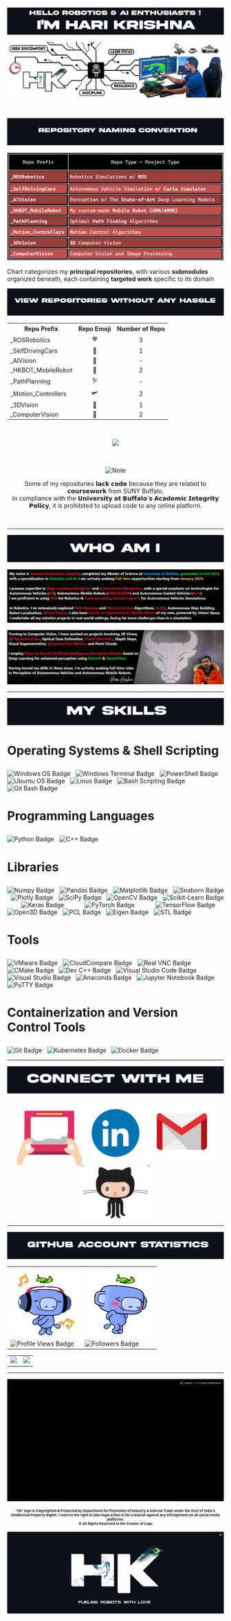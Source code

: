 

![Alt text for your image](git_title_1.png)

![Alt text for your image](git_cover_photo.png)

<br>

![Alt text for your image](git_title_4.png)

![Alt text for your image](git_repo_naming_table_v3.png)

<p>
Chart categorizes my <strong>principal repositories</strong>, with various <strong>submodules</strong> organized beneath, each containing <strong>targeted work</strong> specific to its domain 
</p>

![Alt text for your image](git_title_9.png)

<p align="center">
  <table align="center">
    <tr>
      <th>Repo Prefix</th>
      <th align="center">Repo Emoji </th>
      <th align="center">Number of Repo</th>
    </tr>
    <tr>
      <td align="left">_ROSRobotics</td>
      <td align="center">☢️</td>
      <td align="center">3</td>
    </tr>
    <tr>
      <td align="left">_SelfDrivingCars</td>
      <td align="center">🚗</td>
      <td align="center">1</td>
    </tr>
    <tr>
      <td align="left">_AIVision</td>
      <td align="center">🧠</td>
      <td align="center">-</td>
    </tr>
      <td align="left">_HKBOT_MobileRobot</td>
      <td align="center">🤖</td>
      <td align="center">2</td>
    <tr>
      <td align="left">_PathPlanning</td>
      <td align="center">🪱</td>
      <td align="center">-</td>
    </tr>
    <tr>
      <td align="left">_Motion_Controllers</td>
      <td align="center">🛩</td>
      <td align="center">2</td>
    </tr>
    <tr>
      <td align="left">_3DVision</td>
      <td align="center">🗾</td>
      <td align="center">1</td>
    </tr>
    <tr>
      <td align="left">_ComputerVision</td>
      <td align="center">👀</td>
      <td align="center">2</td>
    </tr>
    <tr>
  </table>
</p>

<!-- Hazzle Free Repo Table -->
<!-- Hazzle Free Repo Table -->
<!-- Hazzle Free Repo Table -->

<br>

<p align="center">
  <img src="https://img.shields.io/badge/Total%20Repositories-11-blue?style=flat-square&logo=github" style="width: 24%; height: auto;" />
</p>

<br>

<p align="center">
  <img src="https://img.shields.io/badge/⚠️ NOTE⚠️ -important" alt="Note" />
</p>

<p align="center">
  Some of my repositories 𝗹𝗮𝗰𝗸 𝗰𝗼𝗱𝗲 because they are related to 𝗰𝗼𝘂𝗿𝘀𝗲𝘄𝗼𝗿𝗸 from SUNY Buffalo. <br>
  In compliance with the 𝗨𝗻𝗶𝘃𝗲𝗿𝘀𝗶𝘁𝘆 𝗮𝘁 𝗕𝘂𝗳𝗳𝗮𝗹𝗼'𝘀 𝗔𝗰𝗮𝗱𝗲𝗺𝗶𝗰 𝗜𝗻𝘁𝗲𝗴𝗿𝗶𝘁𝘆 𝗣𝗼𝗹𝗶𝗰𝘆, it is prohibited to upload code to any online platform.
</p>

<br>

---

![Alt text for your image](git_title_5.png)

![Alt text for your image](main_1.png)

![Alt text for your image](main_2.png)

--- 

![Alt text for your image](git_title_6.png)

<h3 style="font-size: 28px;">
  <strong>Operating Systems & Shell Scripting</strong> <i class="fas fa-terminal" style="font-size: 24px;"></i>
</h3>

<p>
<img src="https://img.shields.io/badge/Windows-0078D6?style=for-the-badge&logo=windows&logoColor=white" alt="Windows OS Badge" style="height:32px;" />
&nbsp;
<img src="https://img.shields.io/badge/Windows%20Terminal-%23000000.svg?style=for-the-badge&logo=windows-terminal&logoColor=white" alt="Windows Terminal Badge" style="height:32px;" />
&nbsp;
<img src="https://img.shields.io/badge/PowerShell-%235391FE.svg?style=for-the-badge&logo=powershell&logoColor=white" alt="PowerShell Badge" style="height:32px;" />
&nbsp;
<img src="https://img.shields.io/badge/Ubuntu-E95420?style=for-the-badge&logo=ubuntu&logoColor=white" alt="Ubuntu OS Badge" style="height:32px;" />
&nbsp;
<img src="https://img.shields.io/badge/Linux-FCC624?style=for-the-badge&logo=linux&logoColor=black" alt="Linux Badge" style="height:32px;" />
&nbsp;
<img src="https://img.shields.io/badge/Bash_Scripting-%234EAA25.svg?style=for-the-badge&logo=gnu-bash&logoColor=white" alt="Bash Scripting Badge" style="height:32px;" />
&nbsp;
<img src="https://img.shields.io/badge/Git_Bash-4EAA25?style=for-the-badge&logo=gnubash&logoColor=white" alt="Git Bash Badge" style="height:32px;" />
</p>

<!-- ======= PROGRAMMING LANGUAGES ======== -->
<h3 style="font-size: 28px;">
  <strong>Programming Languages</strong> <i class="fas fa-code" style="font-size: 24px;"></i>
</h3>
<p>
<img src="https://img.shields.io/badge/python-3670A0?style=for-the-badge&logo=python&logoColor=ffdd54" alt="Python Badge" style="height:32px;" />
&nbsp;
<img src="https://img.shields.io/badge/C++-00599C?style=for-the-badge&logo=cplusplus&logoColor=white" alt="C++ Badge" style="height:32px;" />
</p>

<!-- ======= LIBRARY ======== -->
<h3 style="font-size: 28px;">
  <strong>Libraries</strong> <i class="fas fa-book" style="font-size: 24px;"></i>
</h3>
<p style="text-align: justify;">
<img src="https://img.shields.io/badge/Numpy-013243?style=for-the-badge&logo=numpy&logoColor=white" alt="Numpy Badge" />
&nbsp;
<img src="https://img.shields.io/badge/Pandas-150458?style=for-the-badge&logo=pandas&logoColor=white" alt="Pandas Badge" />
&nbsp;
<img src="https://img.shields.io/badge/Matplotlib-8B0000?style=for-the-badge&logo=python&logoColor=white" alt="Matplotlib Badge" />
&nbsp;
<img src="https://img.shields.io/badge/Seaborn-2E8B57?style=for-the-badge&logo=python&logoColor=white" alt="Seaborn Badge" />
&nbsp;
<img src="https://img.shields.io/badge/Plotly-3F4F75?style=for-the-badge&logo=plotly&logoColor=white" alt="Plotly Badge" />
&nbsp;
<img src="https://img.shields.io/badge/SciPy-FFD700?style=for-the-badge&logo=scipy&logoColor=white" alt="SciPy Badge" />
&nbsp;
<img src="https://img.shields.io/badge/OpenCV-5C3EE8?style=for-the-badge&logo=opencv&logoColor=white" alt="OpenCV Badge" />
&nbsp;
<img src="https://img.shields.io/badge/ScikitLearn-F7931E?style=for-the-badge&logo=scikit-learn&logoColor=white" alt="Scikit-Learn Badge" />
&nbsp;
<img src="https://img.shields.io/badge/Keras-D00000?style=for-the-badge&logo=keras&logoColor=white" alt="Keras Badge" />
&nbsp;
<img src="https://img.shields.io/badge/PyTorch-EE4C2C?style=for-the-badge&logo=pytorch&logoColor=white" alt="PyTorch Badge" />
&nbsp;
<img src="https://img.shields.io/badge/TensorFlow-FF6F00?style=for-the-badge&logo=tensorflow&logoColor=white" alt="TensorFlow Badge" />
&nbsp;
<img src="https://img.shields.io/badge/Open3D-1E90FF?style=for-the-badge&logo=python&logoColor=white" alt="Open3D Badge" />
&nbsp;
<img src="https://img.shields.io/badge/PCL-228B22?style=for-the-badge&logo=cplusplus&logoColor=white" alt="PCL Badge" />
&nbsp;
<img src="https://img.shields.io/badge/Eigen-FF1493?style=for-the-badge&logo=cplusplus&logoColor=white" alt="Eigen Badge" />
&nbsp;
<img src="https://img.shields.io/badge/STL-00599C?style=for-the-badge&logo=cplusplus&logoColor=white" alt="STL Badge" />
</p>

<!-- ======= TOOLS ======== -->
<h3 style="font-size: 28px;">
  <strong>Tools</strong> <i class="fas fa-tools" style="font-size: 24px;"></i>
</h3>
<p>
<img src="https://img.shields.io/badge/VMware-607078?style=for-the-badge&logo=vmware&logoColor=white" alt="VMware Badge" style="height:32px;" />
&nbsp;
<img src="https://img.shields.io/badge/CloudCompare-3D3D3D?style=for-the-badge&logo=cplusplus&logoColor=white" alt="CloudCompare Badge" style="height:32px;" /> <!-- C++ logo for CloudCompare -->
&nbsp;
<img src="https://img.shields.io/badge/RealVNC-000000?style=for-the-badge&logo=computer&logoColor=white" alt="Real VNC Badge" style="height:32px;" /> <!-- Generic computer icon for RealVNC -->
&nbsp;
<img src="https://img.shields.io/badge/CMake-064F8C?style=for-the-badge&logo=cmake&logoColor=white" alt="CMake Badge" style="height:32px;" />
&nbsp;
<img src="https://img.shields.io/badge/DevC++-5C2D91?style=for-the-badge&logo=cplusplus&logoColor=white" alt="Dev C++ Badge" style="height:32px;" />
&nbsp;
<img src="https://img.shields.io/badge/VisualStudioCode-007ACC?style=for-the-badge&logo=visualstudiocode&logoColor=white" alt="Visual Studio Code Badge" style="height:32px;" />
&nbsp;
<img src="https://img.shields.io/badge/VisualStudio-5C2D91?style=for-the-badge&logo=visualstudio&logoColor=white" alt="Visual Studio Badge" style="height:32px;" />
&nbsp;
<img src="https://img.shields.io/badge/Anaconda-44A833?style=for-the-badge&logo=anaconda&logoColor=white" alt="Anaconda Badge" style="height:32px;" />
&nbsp;
<img src="https://img.shields.io/badge/Jupyter-F37626?style=for-the-badge&logo=jupyter&logoColor=white" alt="Jupyter Notebook Badge" style="height:32px;" />
&nbsp;
<img src="https://img.shields.io/badge/PuTTY-019733?style=for-the-badge&logo=terminal&logoColor=white" alt="PuTTY Badge" style="height:32px;" /> <!-- Terminal icon for PuTTY -->
</p>

<!-- ======= CONTAINERIZATION & VERSION CONTROL TOOLS ======= -->
<h3 style="font-size: 28px;">
  <strong>Containerization and Version Control Tools</strong> <i class="fab fa-docker" style="font-size: 24px;"></i> <i class="fas fa-code-branch" style="font-size: 24px;"></i>
</h3>
<p>
<img src="https://img.shields.io/badge/Git-F05032?style=for-the-badge&logo=git&logoColor=white" alt="Git Badge" style="height:32px;" />
&nbsp;
<img src="https://img.shields.io/badge/Kubernetes-326CE5?style=for-the-badge&logo=kubernetes&logoColor=white" alt="Kubernetes Badge" style="height:32px;" />
&nbsp;
<img src="https://img.shields.io/badge/Docker-2496ED?style=for-the-badge&logo=docker&logoColor=white" alt="Docker Badge" style="height:32px;" />
</p>

--- 

<!-- Title 7 -->
<!-- Title 7 -->
<p align="center">
    <img src="git_title_7.png" alt="Title Image">
</p>

<p align="center">
    <a href="https://www.acsu.buffalo.edu/~talapala/"> <!-- Title 7 -->
        <img src="git_website_animation.gif" alt="Website" width="150"> 
    </a>
    <a href="https://www.linkedin.com/in/talapala/">
        <img src="git_linkedin_animation.gif" alt="LinkedIn" width="150">
    </a>
    <a href="mailto:tvharikrishna7744@gmail.com?subject=Hello%20from%20GitHub&body=Hi,%20I%20found%20your%20GitHub%20profile%20and%20wanted%20to%20reach%20out.">
        <img src="git_gmail_animation.gif" alt="Gmail" width="150">
    </a>
    <a href="https://github.com/tvharikrishna">
        <img src="git_github_animation.gif" alt="GitHub" width="150">
    </a>
</p>


<!-- Profile Views and Followers -->
<!-- Discord Animation GIF -->

---

<p align="center">
    <img src="git_title_8.png" alt="Title Image">
</p>

<div align="center">
    
<table>
  <tr>
    <td><img src="git_status_profile_views.gif" alt="Profile Views GIF"/></td>
    <td><img src="git_status_followers.gif" alt="Followers GIF"/></td>
  </tr>
  <tr>
    <td><img src="https://komarev.com/ghpvc/?username=tvharikrishna&style=for-the-badge" alt="Profile Views Badge"/></td>
    <td><img src="https://img.shields.io/github/followers/tvharikrishna?logo=github&style=for-the-badge" alt="Followers Badge"/></td>
  </tr>
</table>

</div>

<table align="center">
  <tr>
    <!-- Github Statistics Widget -->
    <td><img src="https://github-readme-stats.vercel.app/api?username=tvharikrishna&show_icons=true&theme=radical" /></td>
    <!-- Github Top Language Used Widget -->
    <td><img src="https://github-readme-stats.vercel.app/api/top-langs/?username=tvharikrishna&layout=compact&theme=radical" /></td>
  </tr>
</table>

--- 

<p align="center">
  <img src="HK_Intro_GIF.gif" alt="Alt text for your image">
</p>

<div align="center">
    <p style="font-size: 8px; margin: 0; padding: 0;"><b>'HK' logo is Copyrighted & Protected by Department for Promotion of Industry & Internal Trade under the Govt of India's Intellectual Property Rights. I reserve the right to take legal action & file a lawsuit against any infringement on all social media platforms.</b></p>
    <p style="font-size: 8px; margin: 0; padding: 0;"><b> © All Rights Reserved to the Creator of Logo </b></p>

</div>
<div align="center">
</div>

![Alt text for your image](HK_LOGO_END.png)






